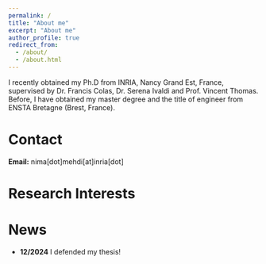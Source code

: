 ```yaml
---
permalink: /
title: "About me"
excerpt: "About me"
author_profile: true
redirect_from: 
  - /about/
  - /about.html
---
```


<!-- I am a postdoctoral researcher on probabilistic machine learning for robotics and human activity
analysis with a focus on uncertainty modeling. -->

I recently obtained my Ph.D from INRIA, Nancy Grand Est, France, supervised
by Dr. Francis Colas, Dr. Serena Ivaldi and Prof. Vincent Thomas.
Before, I have obtained my master degree and the title of engineer
from ENSTA Bretagne (Brest, France).

# Contact

**Email:** nima[dot]mehdi[at]inria[dot]

# Research Interests



# News

- **12/2024** I defended my thesis!

